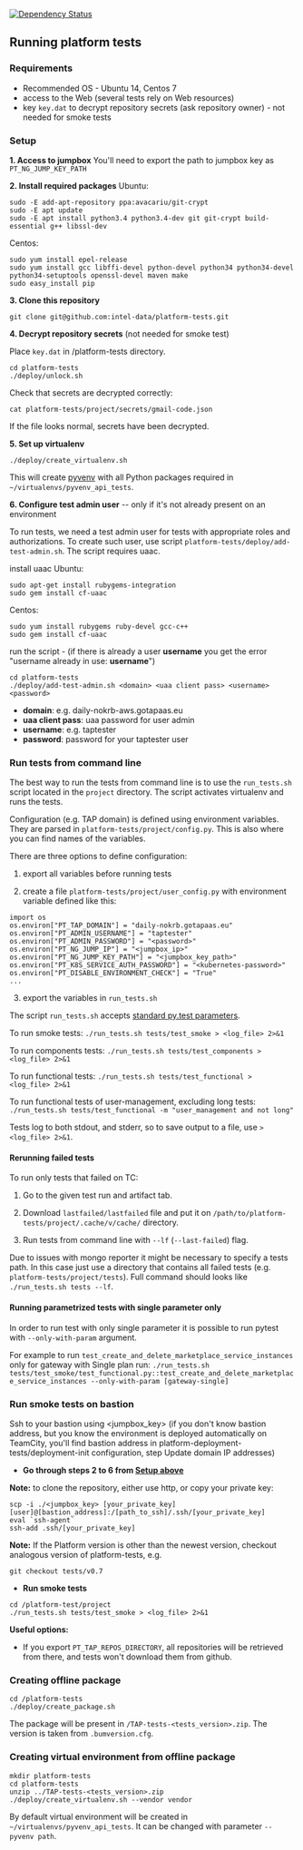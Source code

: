 [![Dependency Status](https://www.versioneye.com/user/projects/57317530a0ca350050840a1a/badge.svg?style=flat)](https://www.versioneye.com/user/projects/57317530a0ca350050840a1a)

## Running platform tests

### Requirements
* Recommended OS - Ubuntu 14, Centos 7
* access to the Web (several tests rely on Web resources)
* key `key.dat` to decrypt repository secrets (ask repository owner) - not needed for smoke tests


### Setup

**1. Access to jumpbox**
You'll need to export the path to jumpbox key as `PT_NG_JUMP_KEY_PATH`


**2. Install required packages**
Ubuntu:
```
sudo -E add-apt-repository ppa:avacariu/git-crypt
sudo -E apt update
sudo -E apt install python3.4 python3.4-dev git git-crypt build-essential g++ libssl-dev
```

Centos:
```
sudo yum install epel-release
sudo yum install gcc libffi-devel python-devel python34 python34-devel python34-setuptools openssl-devel maven make
sudo easy_install pip
```


**3. Clone this repository**
```
git clone git@github.com:intel-data/platform-tests.git
```

**4. Decrypt repository secrets**
(not needed for smoke test)

Place `key.dat` in /platform-tests directory.
```
cd platform-tests
./deploy/unlock.sh
```
Check that secrets are decrypted correctly:
```
cat platform-tests/project/secrets/gmail-code.json
```
If the file looks normal, secrets have been decrypted.


**5. Set up virtualenv**
```
./deploy/create_virtualenv.sh
```
This will create [pyvenv](https://docs.python.org/3/using/scripts.html) with all Python packages required in `~/virtualenvs/pyvenv_api_tests`.


**6. Configure test admin user** -- only if it's not already present on an environment

To run tests, we need a test admin user for tests with appropriate roles and authorizations. To create such user, use script `platform-tests/deploy/add-test-admin.sh`. The script requires uaac.


install uaac
Ubuntu:
```
sudo apt-get install rubygems-integration
sudo gem install cf-uaac
```

Centos:
```
sudo yum install rubygems ruby-devel gcc-c++
sudo gem install cf-uaac
```

run the script - (if there is already a user **username** you get the error "username already in use: **username**")
```
cd platform-tests
./deploy/add-test-admin.sh <domain> <uaa client pass> <username> <password>
```
- **domain**: e.g. daily-nokrb-aws.gotapaas.eu
- **uaa client pass**: uaa password for user admin
- **username**: e.g. taptester
- **password**: password for your taptester user



### Run tests from command line

The best way to run the tests from command line is to use the `run_tests.sh` script located in the `project` directory.
The script activates virtualenv and runs the tests.

Configuration (e.g. TAP domain) is defined using environment variables. They are parsed in `platform-tests/project/config.py`.
This is also where you can find names of the variables.

There are three options to define configuration:

1. export all variables before running tests

2. create a file `platform-tests/project/user_config.py` with environment variable defined like this:
  ```
  import os
  os.environ["PT_TAP_DOMAIN"] = "daily-nokrb.gotapaas.eu"
  os.environ["PT_ADMIN_USERNAME"] = "taptester"
  os.environ["PT_ADMIN_PASSWORD"] = "<password>"
  os.environ["PT_NG_JUMP_IP"] = "<jumpbox_ip>"
  os.environ["PT_NG_JUMP_KEY_PATH"] = "<jumpbox_key_path>"
  os.environ["PT_K8S_SERVICE_AUTH_PASSWORD"] = "<kubernetes-password>"
  os.environ["PT_DISABLE_ENVIRONMENT_CHECK"] = "True"
  ...
  ```

3. export the variables in `run_tests.sh`


The script `run_tests.sh` accepts [standard py.test parameters](https://pytest.org/latest/usage.html).

To run smoke tests:
`./run_tests.sh tests/test_smoke > <log_file> 2>&1`

To run components tests:
`./run_tests.sh tests/test_components > <log_file> 2>&1`

To run functional tests:
`./run_tests.sh tests/test_functional > <log_file> 2>&1`

To run functional tests of user-management, excluding long tests:
`./run_tests.sh tests/test_functional -m "user_management and not long"`

Tests log to both stdout, and stderr, so to save output to a file, use `> <log_file> 2>&1`.

#### Rerunning failed tests

To run only tests that failed on TC:

1. Go to the given test run and artifact tab.

2. Download `lastfailed/lastfailed` file and put it on `/path/to/platform-tests/project/.cache/v/cache/` directory.

3. Run tests from command line with `--lf` (`--last-failed`) flag.

Due to issues with mongo reporter it might be necessary to specify a tests path. In this case just use a directory that contains all failed tests (e.g. `platform-tests/project/tests`). Full command should looks like ```./run_tests.sh tests --lf```.

#### Running parametrized tests with single parameter only

In order to run test with only single parameter it is possible to run pytest with `--only-with-param` argument.

For example to run `test_create_and_delete_marketplace_service_instances` only for gateway with Single plan run:
```./run_tests.sh tests/test_smoke/test_functional.py::test_create_and_delete_marketplace_service_instances --only-with-param [gateway-single]```

### Run smoke tests on bastion

Ssh to your bastion using <jumpbox_key> (if you don't know bastion address, but you know the environment is deployed automatically on TeamCity, you'll find bastion address in platform-deployment-tests/deployment-init configuration, step Update domain IP addresses)

+ **Go through steps 2 to 6 from [Setup above](https://github.com/intel-data/platform-tests#setup)**

**Note:** to clone the repository, either use http, or copy your private key:
```
scp -i ./<jumpbox_key> [your_private_key] [user]@[bastion_address]:/[path_to_ssh]/.ssh/[your_private_key]
eval `ssh-agent`
ssh-add .ssh/[your_private_key]
```

**Note:** If the Platform version is other than the newest version, checkout analogous version of platform-tests, e.g.
```
git checkout tests/v0.7
```

+ **Run smoke tests**
```
cd /platform-test/project
./run_tests.sh tests/test_smoke > <log_file> 2>&1
```

**Useful options:**
* If you export `PT_TAP_REPOS_DIRECTORY`, all repositories will be retrieved from there, and tests won't download them from github.

### Creating offline package
```
cd /platform-tests
./deploy/create_package.sh
```

The package will be present in `/TAP-tests-<tests_version>.zip`.
The version is taken from `.bumversion.cfg`.

### Creating virtual environment from offline package
```
mkdir platform-tests
cd platform-tests
unzip ../TAP-tests-<tests_version>.zip
./deploy/create_virtualenv.sh --vendor vendor
```

By default virtual environment will be created in `~/virtualenvs/pyvenv_api_tests`.
It can be changed with parameter `--pyvenv path`.
